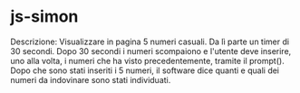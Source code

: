 # js-simon


Descrizione:
Visualizzare in pagina 5 numeri casuali.
Da lì parte un timer di 30 secondi.
Dopo 30 secondi i numeri scompaiono e l'utente deve inserire, uno alla volta, i numeri che ha visto precedentemente, tramite il prompt().
Dopo che sono stati inseriti i 5 numeri, il software dice quanti e quali dei numeri da indovinare sono stati individuati.